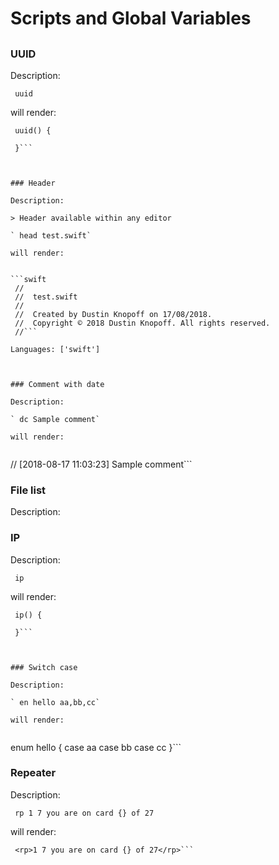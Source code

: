 # Scripts and Global Variables

## 

### UUID

Description:

` uuid`

will render:


```
 uuid() {
     
 }```



### Header

Description:

> Header available within any editor

` head test.swift`

will render:


```swift
 //
 //  test.swift
 //
 //  Created by Dustin Knopoff on 17/08/2018.
 //  Copyright © 2018 Dustin Knopoff. All rights reserved.
 //```

Languages: ['swift']



### Comment with date

Description:

` dc Sample comment`

will render:


```
 // [2018-08-17 11:03:23] Sample comment```



### File list

Description:



### IP

Description:

` ip`

will render:


```
 ip() {
     
 }```



### Switch case

Description:

` en hello aa,bb,cc`

will render:


```
 enum hello {
     case aa
     case bb
     case cc
 }```



### Repeater

Description:

` rp 1 7 you are on card {} of 27`

will render:


```
 <rp>1 7 you are on card {} of 27</rp>```



